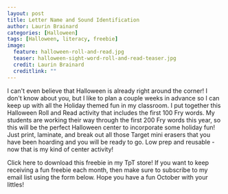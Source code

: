 ```yaml
---
layout: post
title: Letter Name and Sound Identification
author: Laurin Brainard
categories: [Halloween]
tags: [Halloween, literacy, freebie]
image:
  feature: halloween-roll-and-read.jpg
  teaser: halloween-sight-word-roll-and-read-teaser.jpg
  credit: Laurin Brainard
  creditlink: ""
---
```

I can't even believe that Halloween is already right around the corner! I don't know about you, but I like to plan a couple weeks in advance so I can keep up with all the Holiday themed fun in my classroom. I put together this Halloween Roll and Read activity that includes the first 100 Fry words. My students are working their way through the first 200 Fry words this year, so this will be the perfect Halloween center to incorporate some holiday fun! Just print, laminate, and break out all those Target mini erasers that you have been hoarding and you will be ready to go. Low prep and reusable - now that is my kind of center activity!  

Click here to download this freebie in my TpT store! If you want to keep receiving a fun freebie each month, then make sure to subscribe to my email list using the form below. Hope you have a fun October with your littles!